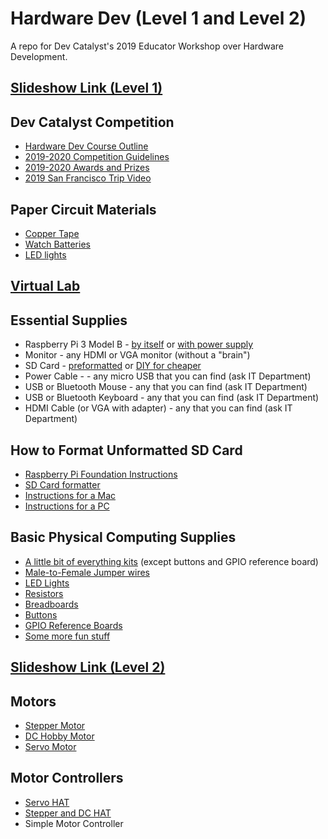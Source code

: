 # Hardware Dev (Level 1 and Level 2)
A repo for Dev Catalyst's 2019 Educator Workshop over Hardware Development.

## [Slideshow Link (Level 1)](https://docs.google.com/presentation/d/14dVr2d7wM8yjfobNF7hQIibSX4fAlP-mYYBsW8583lM/edit?usp=sharing)

## Dev Catalyst Competition
- [Hardware Dev Course Outline](https://drive.google.com/open?id=1DIFd6WIy7N3GCrafq3W6Ncn8W-2vJO0r)
- [2019-2020 Competition Guidelines](https://drive.google.com/open?id=1x4yOgbKGRqBLYWZYGYhnZhYgxZsHjK7gNg6gnU6gCxU)
- [2019-2020 Awards and Prizes](https://drive.google.com/open?id=13DjWTDpAkhNKGBeycAqeNcYogUDhYGoBLsKJjtgne5E)
- [2019 San Francisco Trip Video](https://drive.google.com/open?id=167h04rDwMOAn92zkHA0dX0Ityobq8Keh)

## Paper Circuit Materials
- [Copper Tape](https://www.amazon.com/Conductive-Shielding-Repellent-Electrical-Grounding/dp/B0741ZRP4W/ref=sr_1_2_sspa?keywords=copper+tape&qid=1574116271&sr=8-2-spons&psc=1&spLa=ZW5jcnlwdGVkUXVhbGlmaWVyPUFDWVUyNTdHWjdWV0ImZW5jcnlwdGVkSWQ9QTAyNDM4NzJBWVEyVzhRWUtWMlMmZW5jcnlwdGVkQWRJZD1BMDk1OTMzMTNVRjVVWFZKRkpJUlQmd2lkZ2V0TmFtZT1zcF9hdGYmYWN0aW9uPWNsaWNrUmVkaXJlY3QmZG9Ob3RMb2dDbGljaz10cnVl)
- [Watch Batteries](https://www.amazon.com/AmazonBasics-CR2032-Lithium-Coin-Cell/dp/B0787K2XWZ/ref=sr_1_6?keywords=watch+batteries+3v&qid=1574116363&sr=8-6)
- [LED lights](https://www.amazon.com/LED-Emitting-Assortment-Electronic-Experiment/dp/B06XPJ92ZP/ref=sr_1_2?crid=3GO34V7C1J3AC&keywords=led+lights+raspberry+pi&qid=1574116235&sprefix=LED+lights+raspber%2Caps%2C143&sr=8-2)

## [Virtual Lab](https://phet.colorado.edu/sims/html/circuit-construction-kit-dc-virtual-lab/latest/circuit-construction-kit-dc-virtual-lab_en.html)

## Essential Supplies
- Raspberry Pi 3 Model B - [by itself](https://www.adafruit.com/product/3055?src=raspberrypi) or [with power supply](https://www.amazon.com/CanaKit-Raspberry-Micro-Supply-Listed/dp/B01C6FFNY4/ref=sr_1_7?keywords=raspberry+pi+3B&qid=1574116739&sr=8-7)
- Monitor - any HDMI or VGA monitor (without a "brain")
- SD Card - [preformatted](https://www.adafruit.com/product/1583) or [DIY for cheaper](https://www.amazon.com/SanDisk-Mobile-MicroSDHC-SDSDQM-B35A-Adapter/dp/B004ZIENBA/ref=sr_1_7?keywords=micro+sd+card+16gb&qid=1574117116&sr=8-7)
- Power Cable - - any micro USB that you can find (ask IT Department)
- USB or Bluetooth Mouse - any that you can find (ask IT Department)
- USB or Bluetooth Keyboard - any that you can find (ask IT Department)
- HDMI Cable (or VGA with adapter) - any that you can find (ask IT Department)

## How to Format Unformatted SD Card
- [Raspberry Pi Foundation Instructions](https://projects.raspberrypi.org/en/projects/raspberry-pi-setting-up/3)
- [SD Card formatter](https://www.sdcard.org/downloads/formatter/index.html)
- [Instructions for a Mac](https://www.macworld.co.uk/how-to/mac/how-to-set-up-raspberry-pi-3-with-mac-3637490/)
- [Instructions for a PC](https://trendblog.net/install-raspbian-sd-card-os-x-windows/)

## Basic Physical Computing Supplies
- [A little bit of everything kits](https://www.amazon.com/MEHE-Assortment-Electronics-Components-Breadboard/dp/B07BMVCHKF/ref=sr_1_3?keywords=raspberry+pi+led+buttons+and+jumper+wires&qid=1574117515&sr=8-3) (except buttons and GPIO reference board)
- [Male-to-Female Jumper wires](https://www.amazon.com/GenBasic-Solderless-Dupont-Compatible-Breadboard-Prototyping/dp/B01L5UKAPI/ref=sr_1_3?crid=1AILIM3TLSQRT&keywords=male+to+female+jumper+wires&qid=1574117605&sprefix=male+to+female+ju%2Caps%2C153&sr=8-3)
- [LED Lights](https://www.amazon.com/LED-Emitting-Assortment-Electronic-Experiment/dp/B06XPJ92ZP/ref=sr_1_2?keywords=LED+lights+raspberry+pi&qid=1574117659&sr=8-2)
- [Resistors](https://www.amazon.com/Elegoo-Values-Resistor-Assortment-Compliant/dp/B072BL2VX1/ref=pd_bxgy_328_img_2/138-6195486-0728760?_encoding=UTF8&pd_rd_i=B072BL2VX1&pd_rd_r=dd092f77-e96e-4951-b652-e7bd9c92db71&pd_rd_w=RTv6E&pd_rd_wg=MpYnn&pf_rd_p=09627863-9889-4290-b90a-5e9f86682449&pf_rd_r=57HWDP3C870YQ63BXSVZ&psc=1&refRID=57HWDP3C870YQ63BXSVZ)
- [Breadboards](https://www.amazon.com/ELEGOO-tie-points-breadboard-Arduino-Jumper/dp/B01EV640I6/ref=sr_1_1_sspa?keywords=breadboard&qid=1574117736&s=industrial&sr=1-1-spons&psc=1&spLa=ZW5jcnlwdGVkUXVhbGlmaWVyPUFFODg4VEFKSVVSWUEmZW5jcnlwdGVkSWQ9QTAwMDUyNzQyWExHMlZHOVU2MFlFJmVuY3J5cHRlZEFkSWQ9QTA1MjUwNDcyS0tYMFNYRERWVjNYJndpZGdldE5hbWU9c3BfYXRmJmFjdGlvbj1jbGlja1JlZGlyZWN0JmRvTm90TG9nQ2xpY2s9dHJ1ZQ==)
- [Buttons](https://www.amazon.com/dp/B07CG7VTGD/ref=sspa_dk_detail_9?psc=1&pd_rd_i=B07CG7VTGD&pd_rd_w=2rCtI&pf_rd_p=45a72588-80f7-4414-9851-786f6c16d42b&pd_rd_wg=pQV2x&pf_rd_r=H9XK4F4X04MYYKZ7CC22&pd_rd_r=c9f3b003-fcdd-4c06-b471-96dd0999df56&spLa=ZW5jcnlwdGVkUXVhbGlmaWVyPUExTzFFM1NWWlNLNzFDJmVuY3J5cHRlZElkPUEwMTE0NzI5MjU1ODJSVlFPWkNSTyZlbmNyeXB0ZWRBZElkPUEwMzk2MDA1M0FLOVMwQVdXMjFPQSZ3aWRnZXROYW1lPXNwX2RldGFpbCZhY3Rpb249Y2xpY2tSZWRpcmVjdCZkb05vdExvZ0NsaWNrPXRydWU=)
- [GPIO Reference Boards](https://www.amazon.com/GPIO-Reference-Board-Raspberry-Model/dp/B07DPGMSC3/ref=sxbs_sxwds-stvp?keywords=GPIO+reference+board+bulk&pd_rd_i=B07DPGMSC3&pd_rd_r=96f16987-3cb8-4fac-80d5-89f71d8db120&pd_rd_w=T6bVH&pd_rd_wg=kOJt7&pf_rd_p=a6d018ad-f20b-46c9-8920-433972c7d9b7&pf_rd_r=YE6XVGRR5305F4RC8CCW&qid=1574117946&s=industrial)
- [Some more fun stuff](https://www.amazon.com/SunFounder-Raspberry-Compatible-Electronics-Programming/dp/B07WV2HYC6/ref=sr_1_2_sspa?crid=3D9863RJJCTPI&keywords=raspberry+pi+starter+kit&qid=1574117985&s=industrial&sprefix=raspberry+pi+%2Cindustrial%2C148&sr=1-2-spons&psc=1&spLa=ZW5jcnlwdGVkUXVhbGlmaWVyPUEyVUtCSzNTTkpONFNIJmVuY3J5cHRlZElkPUEwNTA3NDI4MlBTR0hDSkE1OFE5SSZlbmNyeXB0ZWRBZElkPUExMDIwNzg0MTlJV0owMVNBMUJVTSZ3aWRnZXROYW1lPXNwX2F0ZiZhY3Rpb249Y2xpY2tSZWRpcmVjdCZkb05vdExvZ0NsaWNrPXRydWU=)

## [Slideshow Link (Level 2)](https://docs.google.com/presentation/d/12qSspMbaEVe9HOze09a1blDTB_45HWLdj9n_Z_LVNrA/edit?usp=sharing)

## Motors
- [Stepper Motor](https://www.adafruit.com/product/324)
- [DC Hobby Motor](https://www.adafruit.com/product/711)
- [Servo Motor](https://www.adafruit.com/product/155)

## Motor Controllers
- [Servo HAT](https://www.adafruit.com/product/2327)
- [Stepper and DC HAT](https://www.adafruit.com/product/2348)
- Simple Motor Controller
